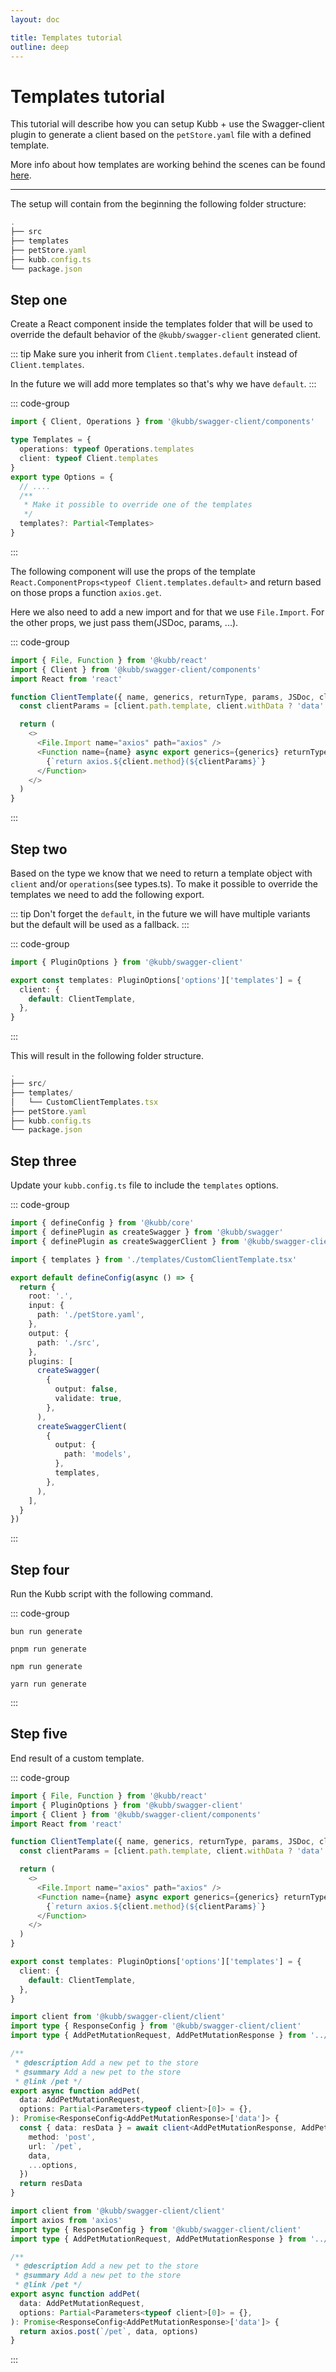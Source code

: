 ```yaml
---
layout: doc

title: Templates tutorial
outline: deep
---
```


# Templates tutorial

This tutorial will describe how you can setup Kubb + use the Swagger-client plugin to generate a client based on the `petStore.yaml` file with a defined template.

More info about how templates are working behind the scenes can be found [here](/reference/templates).

<hr/>
The setup will contain from the beginning the following folder structure:

```typescript
.
├── src
├── templates
├── petStore.yaml
├── kubb.config.ts
└── package.json
```

## Step one

Create a React component inside the templates folder that will be used to override the default behavior of the `@kubb/swagger-client` generated client.

::: tip
Make sure you inherit from `Client.templates.default` instead of `Client.templates`.

In the future we will add more templates so that's why we have `default`.
:::

::: code-group

```typescript [@kubb/swagger-client/types]
import { Client, Operations } from '@kubb/swagger-client/components'

type Templates = {
  operations: typeof Operations.templates
  client: typeof Client.templates
}
export type Options = {
  // ....
  /**
   * Make it possible to override one of the templates
   */
  templates?: Partial<Templates>
}
```

:::

The following component will use the props of the template `React.ComponentProps<typeof Client.templates.default>` and return based on those props a function `axios.get`.

Here we also need to add a new import and for that we use `File.Import`. For the other props, we just pass them(JSDoc, params, ...).

::: code-group

```typescript [templates/CustomClientTemplates.tsx]
import { File, Function } from '@kubb/react'
import { Client } from '@kubb/swagger-client/components'
import React from 'react'

function ClientTemplate({ name, generics, returnType, params, JSDoc, client }: React.ComponentProps<typeof Client.templates.default>) {
  const clientParams = [client.path.template, client.withData ? 'data' : undefined, 'options'].filter(Boolean).join(', ')

  return (
    <>
      <File.Import name="axios" path="axios" />
      <Function name={name} async export generics={generics} returnType={returnType} params={params} JSDoc={JSDoc}>
        {`return axios.${client.method}(${clientParams}`}
      </Function>
    </>
  )
}
```

:::

## Step two

Based on the type we know that we need to return a template object with `client` and/or `operations`(see types.ts). To make it possible to override the templates we need to add the following export.

::: tip
Don't forget the `default`, in the future we will have multiple variants but the default will be used as a fallback.
:::

::: code-group

```typescript [templates/CustomClientTemplates.tsx]
import { PluginOptions } from '@kubb/swagger-client'

export const templates: PluginOptions['options']['templates'] = {
  client: {
    default: ClientTemplate,
  },
}
```

:::

This will result in the following folder structure.

```typescript
.
├── src/
├── templates/
│   └── CustomClientTemplates.tsx
├── petStore.yaml
├── kubb.config.ts
└── package.json
```

## Step three

Update your `kubb.config.ts` file to include the `templates` options.

::: code-group

```typescript [kubb.config.ts]
import { defineConfig } from '@kubb/core'
import { definePlugin as createSwagger } from '@kubb/swagger'
import { definePlugin as createSwaggerClient } from '@kubb/swagger-client'

import { templates } from './templates/CustomClientTemplate.tsx'

export default defineConfig(async () => {
  return {
    root: '.',
    input: {
      path: './petStore.yaml',
    },
    output: {
      path: './src',
    },
    plugins: [
      createSwagger(
        {
          output: false,
          validate: true,
        },
      ),
      createSwaggerClient(
        {
          output: {
            path: 'models',
          },
          templates,
        },
      ),
    ],
  }
})
```

:::

## Step four

Run the Kubb script with the following command.

::: code-group

```shell [bun <img src="/feature/bun.svg"/>]
bun run generate
```

```shell [pnpm <img src="/feature/pnpm.svg"/>]
pnpm run generate
```

```shell [npm <img src="/feature/npm.svg"/>]
npm run generate
```

```shell [yarn <img src="/feature/yarn.svg"/>]
yarn run generate
```

:::

## Step five

End result of a custom template.

::: code-group

```typescript [templates/CustomClientTemplates.tsx]
import { File, Function } from '@kubb/react'
import { PluginOptions } from '@kubb/swagger-client'
import { Client } from '@kubb/swagger-client/components'
import React from 'react'

function ClientTemplate({ name, generics, returnType, params, JSDoc, client }: React.ComponentProps<typeof Client.templates.default>) {
  const clientParams = [client.path.template, client.withData ? 'data' : undefined, 'options'].filter(Boolean).join(', ')

  return (
    <>
      <File.Import name="axios" path="axios" />
      <Function name={name} async export generics={generics} returnType={returnType} params={params} JSDoc={JSDoc}>
        {`return axios.${client.method}(${clientParams}`}
      </Function>
    </>
  )
}

export const templates: PluginOptions['options']['templates'] = {
  client: {
    default: ClientTemplate,
  },
}
```

```typescript [default template]
import client from '@kubb/swagger-client/client'
import type { ResponseConfig } from '@kubb/swagger-client/client'
import type { AddPetMutationRequest, AddPetMutationResponse } from '../../../models/ts/petController/AddPet'

/**
 * @description Add a new pet to the store
 * @summary Add a new pet to the store
 * @link /pet */
export async function addPet(
  data: AddPetMutationRequest,
  options: Partial<Parameters<typeof client>[0]> = {},
): Promise<ResponseConfig<AddPetMutationResponse>['data']> {
  const { data: resData } = await client<AddPetMutationResponse, AddPetMutationRequest>({
    method: 'post',
    url: `/pet`,
    data,
    ...options,
  })
  return resData
}
```

```typescript [custom template]
import client from '@kubb/swagger-client/client'
import axios from 'axios'
import type { ResponseConfig } from '@kubb/swagger-client/client'
import type { AddPetMutationRequest, AddPetMutationResponse } from '../../../models/ts/petController/AddPet'

/**
 * @description Add a new pet to the store
 * @summary Add a new pet to the store
 * @link /pet */
export async function addPet(
  data: AddPetMutationRequest,
  options: Partial<Parameters<typeof client>[0]> = {},
): Promise<ResponseConfig<AddPetMutationResponse>['data']> {
  return axios.post(`/pet`, data, options)
}
```

:::
